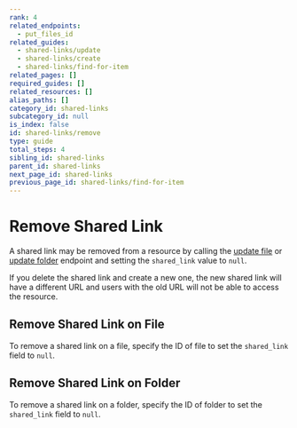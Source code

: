 ```yaml
---
rank: 4
related_endpoints:
  - put_files_id
related_guides:
  - shared-links/update
  - shared-links/create
  - shared-links/find-for-item
related_pages: []
required_guides: []
related_resources: []
alias_paths: []
category_id: shared-links
subcategory_id: null
is_index: false
id: shared-links/remove
type: guide
total_steps: 4
sibling_id: shared-links
parent_id: shared-links
next_page_id: shared-links
previous_page_id: shared-links/find-for-item
---
```


# Remove Shared Link

A shared link may be removed from a resource by calling the
[update file](endpoint://put_files_id) or
[update folder](endpoint://put_folders_id) endpoint and setting the
`shared_link` value to `null`.

<Message type='warning'>

If you delete the shared link and create a new one, the new shared link will
have a different URL and users with the old URL will not be able to access
the resource.

</Message>

## Remove Shared Link on File

To remove a shared link on a file, specify the ID of file to set the
`shared_link` field to `null`.

<Samples id='put_files_id_shared_link_remove' >

</Samples>

## Remove Shared Link on Folder

To remove a shared link on a folder, specify the ID of folder to set the
`shared_link` field to `null`.

<Samples id='put_folders_id_shared_link_remove' >

</Samples>
